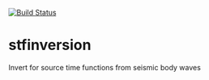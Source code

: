 [![Build Status](https://travis-ci.org/seismology/stfinv.svg?branch=master)](https://travis-ci.org/seismology/stfinv)
# stfinversion
Invert for source time functions from seismic body waves
